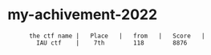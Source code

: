 # my-achivement-2022
          
          
          the ctf name |   Place   |   from   |   Score   |    
            IAU ctf    |    7th        118        8876
